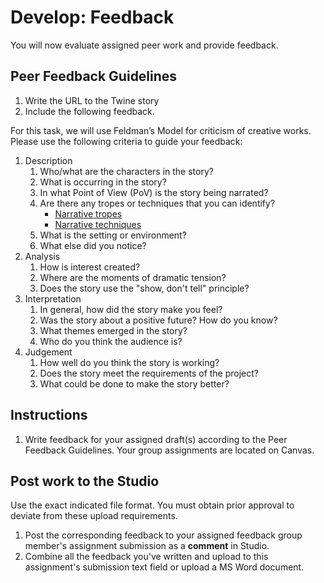 # Develop: Feedback

You will now evaluate assigned peer work and provide feedback.

## Peer Feedback Guidelines

1. Write the URL to the Twine story
2. Include the following feedback. 

For this task, we will use Feldman’s Model for criticism of creative works. Please use the following criteria to guide your feedback:

1. Description
   1. Who/what are the characters in the story?
   2. What is occurring in the story?
   3. In what Point of View \(PoV\) is the story being narrated?
   4. Are there any tropes or techniques that you can identify?
      - [Narrative tropes](http://tvtropes.org/pmwiki/pmwiki.php/Main/NarrativeTropes)
      - [Narrative techniques](https://ipfs.io/ipfs/QmXoypizjW3WknFiJnKLwHCnL72vedxjQkDDP1mXWo6uco/wiki/List_of_narrative_techniques.html)
   5. What is the setting or environment?
   6. What else did you notice?
2. Analysis
   1. How is interest created?
   2. Where are the moments of dramatic tension?
   3. Does the story use the "show, don't tell" principle?
3. Interpretation
   1. In general, how did the story make you feel?
   2. Was the story about a positive future? How do you know?
   3. What themes emerged in the story?
   4. Who do you think the audience is?
4. Judgement
   1. How well do you think the story is working?
   2. Does the story meet the requirements of the project?
   3. What could be done to make the story better?

## Instructions

1. Write feedback for your assigned draft\(s\) according to the Peer Feedback Guidelines. Your group assignments are located on Canvas.

## Post work to the Studio

Use the exact indicated file format. You must obtain prior approval to deviate from these upload requirements.

1. Post the corresponding feedback to your assigned feedback group member's assignment submission as a **comment** in Studio.
2. Combine all the feedback you've written and upload to this assignment's submission text field or upload a MS Word document.